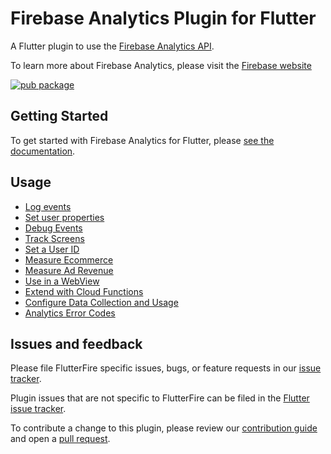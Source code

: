 # Firebase Analytics Plugin for Flutter

A Flutter plugin to use the [Firebase Analytics API](https://firebase.google.com/docs/analytics/).

To learn more about Firebase Analytics, please visit the [Firebase website](https://firebase.google.com/products/analytics)

[![pub package](https://img.shields.io/pub/v/firebase_analytics.svg)](https://pub.dev/packages/firebase_analytics)

## Getting Started

To get started with Firebase Analytics for Flutter, please [see the documentation](https://firebase.flutter.dev/docs/analytics/overview).

## Usage

* [Log events](https://firebase.google.com/docs/analytics/events?platform=flutter) 
* [Set user properties](https://firebase.google.com/docs/analytics/user-properties?platform=flutter)
* [Debug Events](https://firebase.google.com/docs/analytics/debugview)
* [Track Screens](https://firebase.google.com/docs/analytics/screenviews)
* [Set a User ID](https://firebase.google.com/docs/analytics/userid)
* [Measure Ecommerce](https://firebase.google.com/docs/analytics/measure-ecommerce)
* [Measure Ad Revenue](https://firebase.google.com/docs/analytics/measure-ad-revenue)
* [Use in a WebView](https://firebase.google.com/docs/analytics/webview?platform=ios)
* [Extend with Cloud Functions](https://firebase.google.com/docs/analytics/extend-with-functions)
* [Configure Data Collection and Usage](https://firebase.google.com/docs/analytics/configure-data-collection?platform=ios)
* [Analytics Error Codes](https://firebase.google.com/docs/analytics/errors)

## Issues and feedback

Please file FlutterFire specific issues, bugs, or feature requests in our [issue tracker](https://github.com/FirebaseExtended/flutterfire/issues/new).

Plugin issues that are not specific to FlutterFire can be filed in the [Flutter issue tracker](https://github.com/flutter/flutter/issues/new).

To contribute a change to this plugin,
please review our [contribution guide](https://github.com/FirebaseExtended/flutterfire/blob/master/CONTRIBUTING.md)
and open a [pull request](https://github.com/FirebaseExtended/flutterfire/pulls).